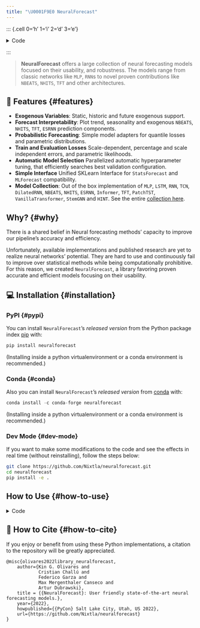 ```yaml
---
title: "\U0001F9E0 NeuralForecast"
---
```


::: {.cell 0=‘h’ 1=‘i’ 2=‘d’ 3=‘e’}

<details>
<summary>Code</summary>

``` python
%load_ext autoreload
%autoreload 2
```

</details>

:::

> **NeuralForecast** offers a large collection of neural forecasting
> models focused on their usability, and robustness. The models range
> from classic networks like `MLP`, `RNN`s to novel proven contributions
> like `NBEATS`, `NHITS`, `TFT` and other architectures.

## 🎊 Features {#features}

-   **Exogenous Variables**: Static, historic and future exogenous
    support.
-   **Forecast Interpretability**: Plot trend, seasonality and exogenous
    `NBEATS`, `NHITS`, `TFT`, `ESRNN` prediction components.
-   **Probabilistic Forecasting**: Simple model adapters for quantile
    losses and parametric distributions.
-   **Train and Evaluation Losses** Scale-dependent, percentage and
    scale independent errors, and parametric likelihoods.
-   **Automatic Model Selection** Parallelized automatic hyperparameter
    tuning, that efficiently searches best validation configuration.
-   **Simple Interface** Unified SKLearn Interface for `StatsForecast`
    and `MLForecast` compatibility.
-   **Model Collection**: Out of the box implementation of `MLP`,
    `LSTM`, `RNN`, `TCN`, `DilatedRNN`, `NBEATS`, `NHITS`, `ESRNN`,
    `Informer`, `TFT`, `PatchTST`, `VanillaTransformer`, `StemGNN` and
    `HINT`. See the entire [collection
    here](https://nixtla.github.io/neuralforecast/models.html).

## Why? {#why}

There is a shared belief in Neural forecasting methods’ capacity to
improve our pipeline’s accuracy and efficiency.

Unfortunately, available implementations and published research are yet
to realize neural networks’ potential. They are hard to use and
continuously fail to improve over statistical methods while being
computationally prohibitive. For this reason, we created
`NeuralForecast`, a library favoring proven accurate and efficient
models focusing on their usability.

## 💻 Installation {#installation}

### PyPI {#pypi}

You can install `NeuralForecast`’s *released version* from the Python
package index [pip](https://pypi.org/project/neuralforecast/) with:

``` python
pip install neuralforecast
```

(Installing inside a python virtualenvironment or a conda environment is
recommended.)

### Conda {#conda}

Also you can install `NeuralForecast`’s *released version* from
[conda](https://anaconda.org/conda-forge/neuralforecast) with:

``` python
conda install -c conda-forge neuralforecast
```

(Installing inside a python virtualenvironment or a conda environment is
recommended.)

### Dev Mode {#dev-mode}

If you want to make some modifications to the code and see the effects
in real time (without reinstalling), follow the steps below:

``` bash
git clone https://github.com/Nixtla/neuralforecast.git
cd neuralforecast
pip install -e .
```

## How to Use {#how-to-use}

<details>
<summary>Code</summary>

``` python
import numpy as np
import pandas as pd
from IPython.display import display, Markdown

import matplotlib.pyplot as plt
from neuralforecast import NeuralForecast
from neuralforecast.models import NBEATS, NHITS
from neuralforecast.utils import AirPassengersDF

# Split data and declare panel dataset
Y_df = AirPassengersDF
Y_train_df = Y_df[Y_df.ds<='1959-12-31'] # 132 train
Y_test_df = Y_df[Y_df.ds>'1959-12-31'] # 12 test

# Fit and predict with NBEATS and NHITS models
horizon = len(Y_test_df)
models = [NBEATS(input_size=2 * horizon, h=horizon, max_epochs=50),
          NHITS(input_size=2 * horizon, h=horizon, max_epochs=50)]
nf = NeuralForecast(models=models, freq='M')
nf.fit(df=Y_train_df)
Y_hat_df = nf.predict().reset_index()

# Plot predictions
fig, ax = plt.subplots(1, 1, figsize = (20, 7))
Y_hat_df = Y_test_df.merge(Y_hat_df, how='left', on=['unique_id', 'ds'])
plot_df = pd.concat([Y_train_df, Y_hat_df]).set_index('ds')

plot_df[['y', 'NBEATS', 'NHITS']].plot(ax=ax, linewidth=2)

ax.set_title('AirPassengers Forecast', fontsize=22)
ax.set_ylabel('Monthly Passengers', fontsize=20)
ax.set_xlabel('Timestamp [t]', fontsize=20)
ax.legend(prop={'size': 15})
ax.grid()
```

</details>

## 🙏 How to Cite {#how-to-cite}

If you enjoy or benefit from using these Python implementations, a
citation to the repository will be greatly appreciated.

``` text
@misc{olivares2022library_neuralforecast,
    author={Kin G. Olivares and
            Cristian Challú and
            Federico Garza and
            Max Mergenthaler Canseco and
            Artur Dubrawski},
    title = {{NeuralForecast}: User friendly state-of-the-art neural forecasting models.},
    year={2022},
    howpublished={{PyCon} Salt Lake City, Utah, US 2022},
    url={https://github.com/Nixtla/neuralforecast}
}
```

